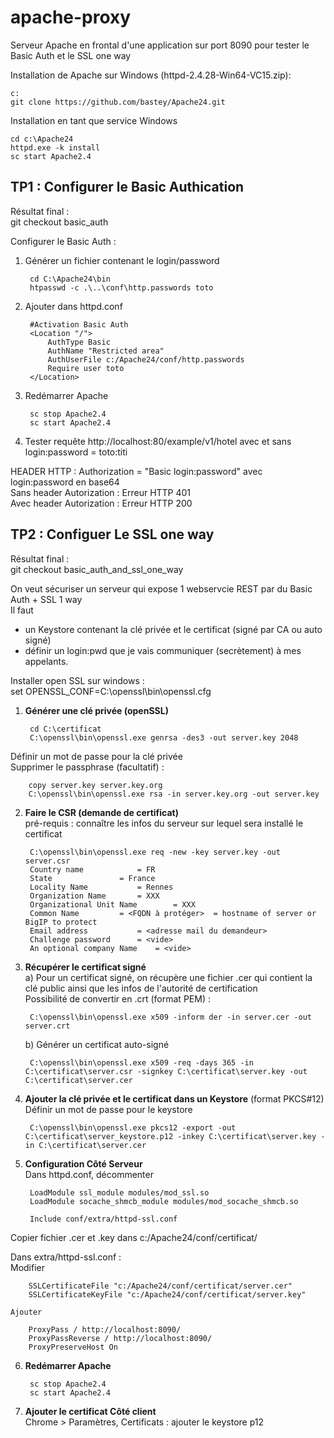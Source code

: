 # apache-proxy #
Serveur Apache en frontal d'une application sur port 8090 pour tester le Basic Auth et le SSL one way

Installation de Apache sur Windows (httpd-2.4.28-Win64-VC15.zip):

    c:
    git clone https://github.com/bastey/Apache24.git

Installation en tant que service Windows

    cd c:\Apache24
    httpd.exe -k install
    sc start Apache2.4


## TP1 : Configurer le Basic Authication ##

Résultat final :  
    git checkout basic_auth

Configurer le Basic Auth :

1. Générer un fichier contenant le login/password

        cd C:\Apache24\bin
        htpasswd -c .\..\conf\http.passwords toto

2. Ajouter dans httpd.conf

        #Activation Basic Auth
        <Location "/">
            AuthType Basic
            AuthName "Restricted area"
            AuthUserFile c:/Apache24/conf/http.passwords
            Require user toto
        </Location>

3. Redémarrer Apache

        sc stop Apache2.4
        sc start Apache2.4

4. Tester requête http://localhost:80/example/v1/hotel avec et sans login:password = toto:titi

HEADER HTTP : Authorization = "Basic login:password" avec login:password en base64  
Sans header Autorization : Erreur HTTP 401  
Avec header Autorization : Erreur HTTP 200

## TP2 : Configuer Le SSL one way ##

Résultat final :  
    git checkout basic_auth_and_ssl_one_way

On veut sécuriser un serveur qui expose 1 webservcie REST par du Basic Auth + SSL 1 way  
Il faut  
- un Keystore contenant la clé privée et le certificat (signé par CA ou auto signé)  
- définir un login:pwd que je vais communiquer (secrètement) à mes appelants.  

Installer open SSL sur windows :  
set OPENSSL_CONF=C:\openssl\bin\openssl.cfg  

1. **Générer une clé privée (openSSL)**

        cd C:\certificat  
        C:\openssl\bin\openssl.exe genrsa -des3 -out server.key 2048  
Définir un mot de passe pour la clé privée  
Supprimer le passphrase (facultatif) :

        copy server.key server.key.org  
        C:\openssl\bin\openssl.exe rsa -in server.key.org -out server.key  

2. **Faire le CSR (demande de certificat)**  
pré-requis : connaître les infos du serveur sur lequel sera installé le certificat

        C:\openssl\bin\openssl.exe req -new -key server.key -out server.csr  
        Country name            = FR  
        State               = France  
        Locality Name           = Rennes  
        Organization Name       = XXX  
        Organizational Unit Name        = XXX  
        Common Name         = <FQDN à protéger>  = hostname of server or BigIP to protect  
        Email address           = <adresse mail du demandeur>  
        Challenge password      = <vide>  
        An optional company Name    = <vide>  

3. **Récupérer le certificat signé**  
    a) Pour un certificat signé, on récupère une fichier .cer qui contient la clé public ainsi que les infos de l'autorité de certification  
    Possibilité de convertir en .crt (format PEM) :

        C:\openssl\bin\openssl.exe x509 -inform der -in server.cer -out server.crt  

    b) Générer un certificat auto-signé

        C:\openssl\bin\openssl.exe x509 -req -days 365 -in C:\certificat\server.csr -signkey C:\certificat\server.key -out C:\certificat\server.cer

4. **Ajouter la clé privée et le certificat dans un Keystore** (format PKCS#12)  
Définir un mot de passe pour le keystore

        C:\openssl\bin\openssl.exe pkcs12 -export -out C:\certificat\server_keystore.p12 -inkey C:\certificat\server.key -in C:\certificat\server.cer  

5. **Configuration Côté Serveur**  
Dans httpd.conf, décommenter  

        LoadModule ssl_module modules/mod_ssl.so  
        LoadModule socache_shmcb_module modules/mod_socache_shmcb.so  

        Include conf/extra/httpd-ssl.conf

Copier fichier .cer et .key dans c:/Apache24/conf/certificat/  

Dans extra/httpd-ssl.conf :  
    Modifier

        SSLCertificateFile "c:/Apache24/conf/certificat/server.cer"  
        SSLCertificateKeyFile "c:/Apache24/conf/certificat/server.key"  

    Ajouter

        ProxyPass / http://localhost:8090/  
        ProxyPassReverse / http://localhost:8090/  
        ProxyPreserveHost On

6. **Redémarrer Apache**

        sc stop Apache2.4
        sc start Apache2.4

7. **Ajouter le certificat Côté client**  
Chrome > Paramètres, Certificats : ajouter le keystore p12

